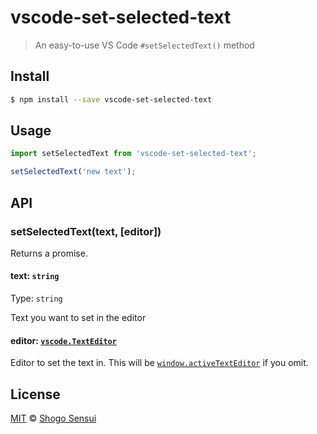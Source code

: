 # vscode-set-selected-text

> An easy-to-use VS Code `#setSelectedText()` method

## Install

```bash
$ npm install --save vscode-set-selected-text
```

## Usage

```js
import setSelectedText from 'vscode-set-selected-text';

setSelectedText('new text');
```

## API

### setSelectedText(text, [editor])

Returns a promise.

#### text: `string`

Type: `string`

Text you want to set in the editor

#### editor: [`vscode.TextEditor`](https://code.visualstudio.com/api/references/vscode-api#TextEditor)

Editor to set the text in. This will be [`window.activeTextEditor`](https://code.visualstudio.com/api/references/vscode-api#window) if you omit.

## License

[MIT](https://1000ch.mit-license.org) © [Shogo Sensui](https://github.com/1000ch)
